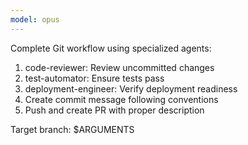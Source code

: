 ```yaml
---
model: opus
---
```


Complete Git workflow using specialized agents:

1. code-reviewer: Review uncommitted changes
1. test-automator: Ensure tests pass
1. deployment-engineer: Verify deployment readiness
1. Create commit message following conventions
1. Push and create PR with proper description

Target branch: $ARGUMENTS
